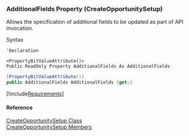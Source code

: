 ﻿### AdditionalFields Property (CreateOpportunitySetup)

Allows the specification of additional fields to be updated as part of API invocation.

Syntax

```vbnet
'Declaration

<PropertyBitValueAttribute()>
Public ReadOnly Property AdditionalFields As AdditionalFields
```

```csharp
[PropertyBitValueAttribute()]
public AdditionalFields AdditionalFields {get;}
```

[!include[Requirements](../partials/requirements.md)]

#### Reference

[CreateOpportunitySetup Class](FChoice.Toolkits.Clarify~FChoice.Toolkits.Clarify.Sales.CreateOpportunitySetup.md)  
[CreateOpportunitySetup Members](FChoice.Toolkits.Clarify~FChoice.Toolkits.Clarify.Sales.CreateOpportunitySetup_members.md)